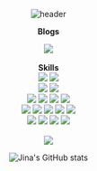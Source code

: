 <div align="center"> 

![header](https://capsule-render.vercel.app/api?type=cylinder&color=81BEF7&height=100&section=header&text=🤍　　　Jina's%20Github　　　🤍&fontSize=50&fontColor=000000)

<b>Blogs</b>
<div>
<a href="https://jinaon.tistory.com/" target="_blank"><img src="https://img.shields.io/badge/Blog-000000?style=for-the-badge&logo=tistory&logoColor=FFFFFF"/></a>    </div>
<br>
<b>Skills</b>
<div>
    <img src="https://img.shields.io/badge/springboot-6DB33F?style=flat&logo=springboot&logoColor=white" />
    <img src="https://img.shields.io/badge/django-092E20?style=flat&logo=django&logoColor=white" />
</div>
    <div>
    <img src="https://img.shields.io/badge/hadoop-66CCFF?style=flat&logo=apachehadoop&logoColor=white" />
    <img src="https://img.shields.io/badge/rabbitmq-FF6600?style=flat&logo=rabbitmq&logoColor=white" />
</div>
<div>
    <img src="https://img.shields.io/badge/javascript-007396?style=flat&logo=javascript&logoColor=white" />
    <img src="https://img.shields.io/badge/vue.js-4FC08D?style=flat&logo=vue.js&logoColor=white" />
    <img src="https://img.shields.io/badge/HTML5-E34F26?style=flat&logo=HTML5&logoColor=white" />
    <img src="https://img.shields.io/badge/CSS3-1572B6?style=flat&logo=CSS3&logoColor=white" />
</div>
<div>
    <img src="https://img.shields.io/badge/mysql-4479A1?style=flat&logo=mysql&logoColor=white" />
    <img src="https://img.shields.io/badge/sqlite-003B57?style=flat&logo=sqlite&logoColor=white" />
    <img src="https://img.shields.io/badge/mongodb-47A248?style=flat&logo=mongodb&logoColor=white" />
    <img src="https://img.shields.io/badge/redis-DC382D?style=flat&logo=redis&logoColor=white" />
    <img src="https://img.shields.io/badge/mariadb-003545?style=flat&logo=mariadb&logoColor=white" />
</div>
<div>
    <img src="https://img.shields.io/badge/docker-2496ED?style=flat&logo=docker&logoColor=white" />
    <img src="https://img.shields.io/badge/Amazon AWS-232F3E?style=flat&logo=Amazon AWS&logoColor=white" />
    <img src="https://img.shields.io/badge/jenkins-D24939?style=flat&logo=jenkins&logoColor=white" />
    <img src="https://img.shields.io/badge/nginx-009639?style=flat&logo=nginx&logoColor=white" />
</div>
<br>

<img src="https://github-readme-stats.vercel.app/api/top-langs/?username=jina5&layout=compact"> 

![Jina's GitHub stats](https://github-readme-stats.vercel.app/api?username=jina5&show_icons=true&theme=transparent)


</div> 
